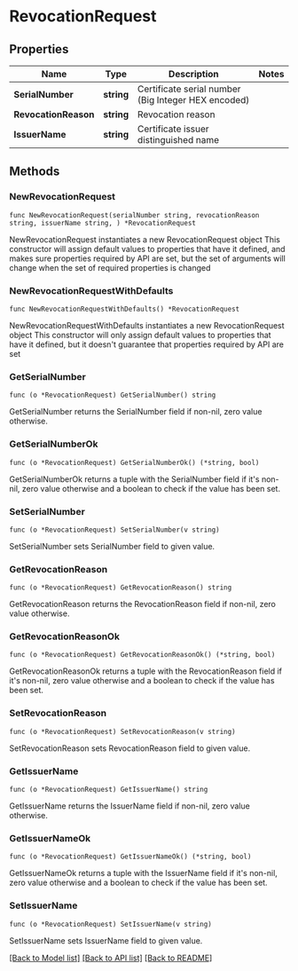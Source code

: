 # RevocationRequest

## Properties

Name | Type | Description | Notes
------------ | ------------- | ------------- | -------------
**SerialNumber** | **string** | Certificate serial number (Big Integer HEX encoded) | 
**RevocationReason** | **string** | Revocation reason | 
**IssuerName** | **string** | Certificate issuer distinguished name | 

## Methods

### NewRevocationRequest

`func NewRevocationRequest(serialNumber string, revocationReason string, issuerName string, ) *RevocationRequest`

NewRevocationRequest instantiates a new RevocationRequest object
This constructor will assign default values to properties that have it defined,
and makes sure properties required by API are set, but the set of arguments
will change when the set of required properties is changed

### NewRevocationRequestWithDefaults

`func NewRevocationRequestWithDefaults() *RevocationRequest`

NewRevocationRequestWithDefaults instantiates a new RevocationRequest object
This constructor will only assign default values to properties that have it defined,
but it doesn't guarantee that properties required by API are set

### GetSerialNumber

`func (o *RevocationRequest) GetSerialNumber() string`

GetSerialNumber returns the SerialNumber field if non-nil, zero value otherwise.

### GetSerialNumberOk

`func (o *RevocationRequest) GetSerialNumberOk() (*string, bool)`

GetSerialNumberOk returns a tuple with the SerialNumber field if it's non-nil, zero value otherwise
and a boolean to check if the value has been set.

### SetSerialNumber

`func (o *RevocationRequest) SetSerialNumber(v string)`

SetSerialNumber sets SerialNumber field to given value.


### GetRevocationReason

`func (o *RevocationRequest) GetRevocationReason() string`

GetRevocationReason returns the RevocationReason field if non-nil, zero value otherwise.

### GetRevocationReasonOk

`func (o *RevocationRequest) GetRevocationReasonOk() (*string, bool)`

GetRevocationReasonOk returns a tuple with the RevocationReason field if it's non-nil, zero value otherwise
and a boolean to check if the value has been set.

### SetRevocationReason

`func (o *RevocationRequest) SetRevocationReason(v string)`

SetRevocationReason sets RevocationReason field to given value.


### GetIssuerName

`func (o *RevocationRequest) GetIssuerName() string`

GetIssuerName returns the IssuerName field if non-nil, zero value otherwise.

### GetIssuerNameOk

`func (o *RevocationRequest) GetIssuerNameOk() (*string, bool)`

GetIssuerNameOk returns a tuple with the IssuerName field if it's non-nil, zero value otherwise
and a boolean to check if the value has been set.

### SetIssuerName

`func (o *RevocationRequest) SetIssuerName(v string)`

SetIssuerName sets IssuerName field to given value.



[[Back to Model list]](../README.md#documentation-for-models) [[Back to API list]](../README.md#documentation-for-api-endpoints) [[Back to README]](../README.md)


